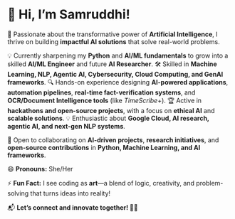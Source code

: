 # 👋 Hi, I’m Samruddhi!

🚀 Passionate about the transformative power of **Artificial Intelligence**, I thrive on building **impactful AI solutions** that solve real-world problems.

💡 Currently sharpening my **Python** and **AI/ML fundamentals** to grow into a skilled **AI/ML Engineer** and future **AI Researcher**.
🛠️ Skilled in **Machine Learning, NLP, Agentic AI, Cybersecurity, Cloud Computing, and GenAI frameworks**.
🔍 Hands-on experience designing **AI-powered applications**, **automation pipelines**, **real-time fact-verification systems**, and **OCR/Document Intelligence tools** (like *TimeScribe+*).
🏆 Active in **hackathons and open-source projects**, with a focus on **ethical AI** and **scalable solutions**.
💡 Enthusiastic about **Google Cloud, AI research, agentic AI, and next-gen NLP systems**.

🤝 Open to collaborating on **AI-driven projects**, **research initiatives**, and **open-source contributions** in **Python, Machine Learning, and AI frameworks**.

😄 **Pronouns:** She/Her

⚡ **Fun Fact:** I see coding as **art**—a blend of logic, creativity, and problem-solving that turns ideas into reality!

📬 **Let’s connect and innovate together! 🤖✨**


